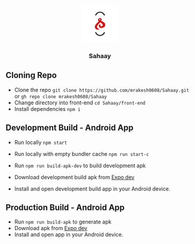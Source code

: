 <div id="top" align="center">
  <img src="front-end/assets/icon.png" alt="app-logo" width='100px' height='100px'/>
  <h3>Sahaay</h3>
</div>

## Cloning Repo
- Clone the repo `git clone https://github.com/mrakesh0608/Sahaay.git` or `gh repo clone mrakesh0608/Sahaay`
- Change directory into front-end `cd Sahaay/front-end`
- Install dependencies `npm i`

## Development Build - Android App
- Run locally `npm start`
- Run locally with empty bundler cache `npm run start-c`

- Run `npm run build-apk-dev` to build development apk
- Download development build apk from [Expo dev](https://expo.dev/)
- Install and open development build app in your Android device.

## Production Build - Android App
- Run `npm run build-apk` to generate apk
- Download apk from [Expo dev](https://expo.dev/)
- Install and open app in your Android device.
